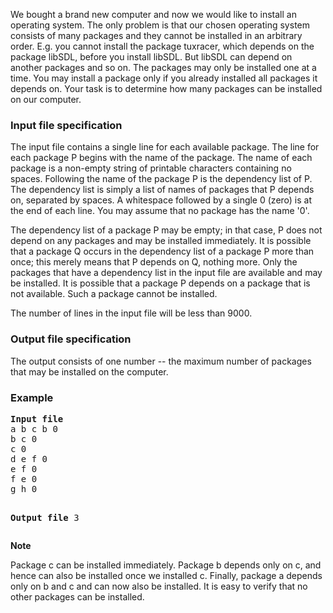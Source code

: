 <p>We bought a brand new computer and now we would like to install an operating system. The only problem is that our chosen operating system consists of many packages and they cannot be installed in an arbitrary order. E.g. you cannot install the package tuxracer, which depends on the package libSDL, before you install libSDL. But libSDL can depend on another packages and so on. The packages may only be installed one at a time. You may install a package only if you already installed all packages it depends on. Your task is to determine how many packages can be installed on our computer. </p>

<h3>Input file specification</h3>
<p>The input file contains a single line for each available package. The line for each package P begins with the name of the package. The name of each package is a non-empty string of printable characters containing no spaces. Following the name of the package P is the dependency list of P. The dependency list is simply a list of names of packages that P depends on, separated by spaces. A whitespace followed by a single 0 (zero) is at the end of each line. You may assume that no package has the name '0'. </p>

<p>The dependency list of a package P may be empty; in that case, P does not depend on any packages and may be installed immediately. It is possible that a package Q occurs in the dependency list of a package P more than once; this merely means that P depends on Q, nothing more. Only the packages that have a dependency list in the input file are available and may be installed. It is possible that a package P depends on a package that is not available. Such a package cannot be installed. </p>
<p>The number of lines in the input file will be less than 9000.</p>
<h3>Output file specification</h3>
<p>The output consists of one number -- the maximum number of packages that may be installed on the computer. </p>

<h3>Example</h3>
<pre><b>Input file</b>
a b c b 0
b c 0
c 0
d e f 0
e f 0
f e 0
g h 0

<b>Output file</b>
3
</pre>
<b>Note</b>
<p>Package c can be installed immediately. Package b depends only on c, and hence can also be installed once we installed c. Finally, package a depends only on b and c and can now also be installed. It is easy to verify that no other packages can be installed.</p>
